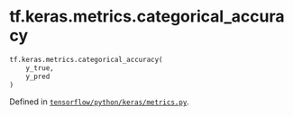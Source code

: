 <div itemscope itemtype="http://developers.google.com/ReferenceObject">
<meta itemprop="name" content="tf.keras.metrics.categorical_accuracy" />
<meta itemprop="path" content="Stable" />
</div>

# tf.keras.metrics.categorical_accuracy

``` python
tf.keras.metrics.categorical_accuracy(
    y_true,
    y_pred
)
```



Defined in [`tensorflow/python/keras/metrics.py`](/code/stable/tensorflow/python/keras/metrics.py).

